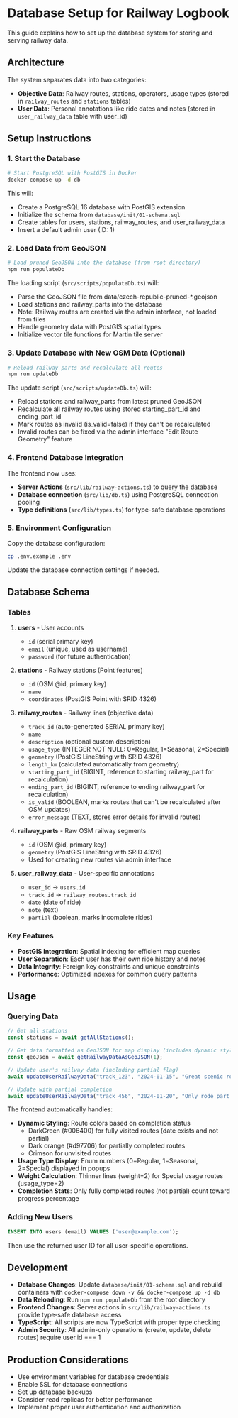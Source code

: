# Database Setup for Railway Logbook

This guide explains how to set up the database system for storing and serving railway data.

## Architecture

The system separates data into two categories:
- **Objective Data**: Railway routes, stations, operators, usage types (stored in `railway_routes` and `stations` tables)
- **User Data**: Personal annotations like ride dates and notes (stored in `user_railway_data` table with user_id)

## Setup Instructions

### 1. Start the Database

```bash
# Start PostgreSQL with PostGIS in Docker
docker-compose up -d db
```

This will:
- Create a PostgreSQL 16 database with PostGIS extension
- Initialize the schema from `database/init/01-schema.sql`
- Create tables for users, stations, railway_routes, and user_railway_data
- Insert a default admin user (ID: 1)

### 2. Load Data from GeoJSON

```bash
# Load pruned GeoJSON into the database (from root directory)
npm run populateDb
```

The loading script (`src/scripts/populateDb.ts`) will:
- Parse the GeoJSON file from data/czech-republic-pruned-*.geojson
- Load stations and railway_parts into the database
- Note: Railway routes are created via the admin interface, not loaded from files
- Handle geometry data with PostGIS spatial types
- Initialize vector tile functions for Martin tile server

### 3. Update Database with New OSM Data (Optional)

```bash
# Reload railway parts and recalculate all routes
npm run updateDb
```

The update script (`src/scripts/updateDb.ts`) will:
- Reload stations and railway_parts from latest pruned GeoJSON
- Recalculate all railway routes using stored starting_part_id and ending_part_id
- Mark routes as invalid (is_valid=false) if they can't be recalculated
- Invalid routes can be fixed via the admin interface "Edit Route Geometry" feature

### 4. Frontend Database Integration

The frontend now uses:
- **Server Actions** (`src/lib/railway-actions.ts`) to query the database
- **Database connection** (`src/lib/db.ts`) using PostgreSQL connection pooling
- **Type definitions** (`src/lib/types.ts`) for type-safe database operations

### 5. Environment Configuration

Copy the database configuration:
```bash
cp .env.example .env
```

Update the database connection settings if needed.

## Database Schema

### Tables

1. **users** - User accounts
   - `id` (serial primary key)
   - `email` (unique, used as username)
   - `password` (for future authentication)

2. **stations** - Railway stations (Point features)
   - `id` (OSM @id, primary key)
   - `name`
   - `coordinates` (PostGIS Point with SRID 4326)

3. **railway_routes** - Railway lines (objective data)
   - `track_id` (auto-generated SERIAL primary key)
   - `name`
   - `description` (optional custom description)
   - `usage_type` (INTEGER NOT NULL: 0=Regular, 1=Seasonal, 2=Special)
   - `geometry` (PostGIS LineString with SRID 4326)
   - `length_km` (calculated automatically from geometry)
   - `starting_part_id` (BIGINT, reference to starting railway_part for recalculation)
   - `ending_part_id` (BIGINT, reference to ending railway_part for recalculation)
   - `is_valid` (BOOLEAN, marks routes that can't be recalculated after OSM updates)
   - `error_message` (TEXT, stores error details for invalid routes)

4. **railway_parts** - Raw OSM railway segments
   - `id` (OSM @id, primary key)
   - `geometry` (PostGIS LineString with SRID 4326)
   - Used for creating new routes via admin interface

5. **user_railway_data** - User-specific annotations
   - `user_id` → `users.id`
   - `track_id` → `railway_routes.track_id`
   - `date` (date of ride)
   - `note` (text)
   - `partial` (boolean, marks incomplete rides)

### Key Features

- **PostGIS Integration**: Spatial indexing for efficient map queries
- **User Separation**: Each user has their own ride history and notes
- **Data Integrity**: Foreign key constraints and unique constraints
- **Performance**: Optimized indexes for common query patterns

## Usage

### Querying Data

```typescript
// Get all stations
const stations = await getAllStations();

// Get data formatted as GeoJSON for map display (includes dynamic styling)
const geoJson = await getRailwayDataAsGeoJSON(1);

// Update user's railway data (including partial flag)
await updateUserRailwayData("track_123", "2024-01-15", "Great scenic route!", false);

// Update with partial completion
await updateUserRailwayData("track_456", "2024-01-20", "Only rode part of this route", true);
```

The frontend automatically handles:
- **Dynamic Styling**: Route colors based on completion status
  - DarkGreen (#006400) for fully visited routes (date exists and not partial)
  - Dark orange (#d97706) for partially completed routes
  - Crimson for unvisited routes
- **Usage Type Display**: Enum numbers (0=Regular, 1=Seasonal, 2=Special) displayed in popups
- **Weight Calculation**: Thinner lines (weight=2) for Special usage routes (usage_type=2)
- **Completion Stats**: Only fully completed routes (not partial) count toward progress percentage

### Adding New Users

```sql
INSERT INTO users (email) VALUES ('user@example.com');
```

Then use the returned user ID for all user-specific operations.

## Development

- **Database Changes**: Update `database/init/01-schema.sql` and rebuild containers with `docker-compose down -v && docker-compose up -d db`
- **Data Reloading**: Run `npm run populateDb` from the root directory
- **Frontend Changes**: Server actions in `src/lib/railway-actions.ts` provide type-safe database access
- **TypeScript**: All scripts are now TypeScript with proper type checking
- **Admin Security**: All admin-only operations (create, update, delete routes) require user.id === 1

## Production Considerations

- Use environment variables for database credentials
- Enable SSL for database connections
- Set up database backups
- Consider read replicas for better performance
- Implement proper user authentication and authorization
